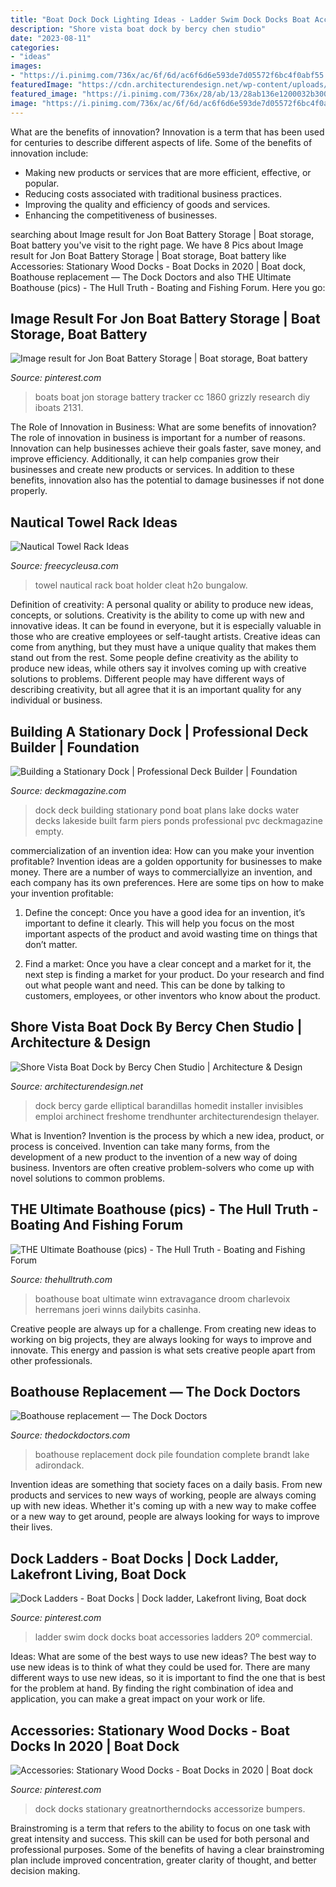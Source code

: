 ```yaml
---
title: "Boat Dock Dock Lighting Ideas - Ladder Swim Dock Docks Boat Accessories Ladders 20º Commercial"
description: "Shore vista boat dock by bercy chen studio"
date: "2023-08-11"
categories:
- "ideas"
images:
- "https://i.pinimg.com/736x/ac/6f/6d/ac6f6d6e593de7d05572f6bc4f0abf55.jpg"
featuredImage: "https://cdn.architecturendesign.net/wp-content/uploads/2014/07/Shore-Vista-Boat-Dock-07.jpg"
featured_image: "https://i.pinimg.com/736x/28/ab/13/28ab136e1200032b3004bdbfc2ab7187.jpg"
image: "https://i.pinimg.com/736x/ac/6f/6d/ac6f6d6e593de7d05572f6bc4f0abf55.jpg"
---
```



What are the benefits of innovation?
Innovation is a term that has been used for centuries to describe different aspects of life. Some of the benefits of innovation include: 
- Making new products or services that are more efficient, effective, or popular.
- Reducing costs associated with traditional business practices.
- Improving the quality and efficiency of goods and services. 
- Enhancing the competitiveness of businesses.

	

		
searching about Image result for Jon Boat Battery Storage | Boat storage, Boat battery you've visit to the right page. We have 8 Pics about Image result for Jon Boat Battery Storage | Boat storage, Boat battery like Accessories: Stationary Wood Docks - Boat Docks in 2020 | Boat dock, Boathouse replacement — The Dock Doctors and also THE Ultimate Boathouse (pics) - The Hull Truth - Boating and Fishing Forum. Here you go:
		
    
## Image Result For Jon Boat Battery Storage | Boat Storage, Boat Battery

<img loading=lazy src="https://i.pinimg.com/736x/ac/6f/6d/ac6f6d6e593de7d05572f6bc4f0abf55.jpg" onerror="this.onerror=null;this.src='https://tse3.mm.bing.net/th?id=OIP.2ps4nfzeyn3x0wqpmA9y-gHaE8&amp;pid=15.1';" alt="Image result for Jon Boat Battery Storage | Boat storage, Boat battery">

_Source: pinterest.com_

>boats boat jon storage battery tracker cc 1860 grizzly research diy iboats 2131. 

	

The Role of Innovation in Business: What are some benefits of innovation?
The role of innovation in business is important for a number of reasons. Innovation can help businesses achieve their goals faster, save money, and improve efficiency. Additionally, it can help companies grow their businesses and create new products or services. In addition to these benefits, innovation also has the potential to damage businesses if not done properly.

    
## Nautical Towel Rack Ideas

<img loading=lazy src="https://s3-us-west-2.amazonaws.com/freecycleusa.com/2017/07/05234001/Boat-cleat-towel-holder-768x1024-768x1024.jpg" onerror="this.onerror=null;this.src='https://tse3.mm.bing.net/th?id=OIP.eIJg6JnxGNwfmEfUy9RYGQHaJ4&amp;pid=15.1';" alt="Nautical Towel Rack Ideas">

_Source: freecycleusa.com_

>towel nautical rack boat holder cleat h2o bungalow. 

	

Definition of creativity: A personal quality or ability to produce new ideas, concepts, or solutions.
Creativity is the ability to come up with new and innovative ideas. It can be found in everyone, but it is especially valuable in those who are creative employees or self-taught artists. Creative ideas can come from anything, but they must have a unique quality that makes them stand out from the rest. Some people define creativity as the ability to produce new ideas, while others say it involves coming up with creative solutions to problems. Different people may have different ways of describing creativity, but all agree that it is an important quality for any individual or business.

    
## Building A Stationary Dock | Professional Deck Builder | Foundation

<img loading=lazy src="http://cdnassets.hw.net/ad/89/2cec04be4af792135e081582b013/tmp227-2etmp-tcm122-1379295.jpg" onerror="this.onerror=null;this.src='https://tse4.mm.bing.net/th?id=OIP.9SgigSREKOdZmHH2mDRImQHaFU&amp;pid=15.1';" alt="Building a Stationary Dock | Professional Deck Builder | Foundation">

_Source: deckmagazine.com_

>dock deck building stationary pond boat plans lake docks water decks lakeside built farm piers ponds professional pvc deckmagazine empty. 

	

commercialization of an invention idea: How can you make your invention profitable?
Invention ideas are a golden opportunity for businesses to make money. There are a number of ways to commerciallyize an invention, and each company has its own preferences. Here are some tips on how to make your invention profitable:
1. Define the concept: Once you have a good idea for an invention, it’s important to define it clearly. This will help you focus on the most important aspects of the product and avoid wasting time on things that don’t matter.

2. Find a market: Once you have a clear concept and a market for it, the next step is finding a market for your product. Do your research and find out what people want and need. This can be done by talking to customers, employees, or other inventors who know about the product.


    
## Shore Vista Boat Dock By Bercy Chen Studio | Architecture &amp; Design

<img loading=lazy src="https://cdn.architecturendesign.net/wp-content/uploads/2014/07/Shore-Vista-Boat-Dock-07.jpg" onerror="this.onerror=null;this.src='https://tse3.mm.bing.net/th?id=OIP.CauMOqSIuLreNYTT2_2RdgHaJ3&amp;pid=15.1';" alt="Shore Vista Boat Dock by Bercy Chen Studio | Architecture &amp; Design">

_Source: architecturendesign.net_

>dock bercy garde elliptical barandillas homedit installer invisibles emploi archinect freshome trendhunter architecturendesign thelayer. 

	

What is Invention?
Invention is the process by which a new idea, product, or process is conceived. Invention can take many forms, from the development of a new product to the invention of a new way of doing business. Inventors are often creative problem-solvers who come up with novel solutions to common problems.

    
## THE Ultimate Boathouse (pics) - The Hull Truth - Boating And Fishing Forum

<img loading=lazy src="https://www.thehulltruth.com/attachment.php?attachmentid=98661&amp;stc=1&amp;d=1264628219" onerror="this.onerror=null;this.src='https://tse4.mm.bing.net/th?id=OIP.KY29nMwVOWkrU7mIQ3JIvQHaFj&amp;pid=15.1';" alt="THE Ultimate Boathouse (pics) - The Hull Truth - Boating and Fishing Forum">

_Source: thehulltruth.com_

>boathouse boat ultimate winn extravagance droom charlevoix herremans joeri winns dailybits casinha. 

	

Creative people are always up for a challenge. From creating new ideas to working on big projects, they are always looking for ways to improve and innovate. This energy and passion is what sets creative people apart from other professionals.

    
## Boathouse Replacement — The Dock Doctors

<img loading=lazy src="https://thedockdoctors.com/assets/image-cache/boathouse-replacement-brandt-lake-2019-3.d453019b.a881f8f9.jpg" onerror="this.onerror=null;this.src='https://tse3.mm.bing.net/th?id=OIP.qp_0Hemp1SA0BB5Z-wwgLAHaE7&amp;pid=15.1';" alt="Boathouse replacement — The Dock Doctors">

_Source: thedockdoctors.com_

>boathouse replacement dock pile foundation complete brandt lake adirondack. 

	

Invention ideas are something that society faces on a daily basis. From new products and services to new ways of working, people are always coming up with new ideas. Whether it's coming up with a new way to make coffee or a new way to get around, people are always looking for ways to improve their lives. 

    
## Dock Ladders - Boat Docks | Dock Ladder, Lakefront Living, Boat Dock

<img loading=lazy src="https://i.pinimg.com/736x/28/ab/13/28ab136e1200032b3004bdbfc2ab7187.jpg" onerror="this.onerror=null;this.src='https://tse2.mm.bing.net/th?id=OIP.GAU-6WpMyOC5y5OXb6O0qAHaLH&amp;pid=15.1';" alt="Dock Ladders - Boat Docks | Dock ladder, Lakefront living, Boat dock">

_Source: pinterest.com_

>ladder swim dock docks boat accessories ladders 20º commercial. 

	

Ideas: What are some of the best ways to use new ideas?
The best way to use new ideas is to think of what they could be used for. There are many different ways to use new ideas, so it is important to find the one that is best for the problem at hand. By finding the right combination of idea and application, you can make a great impact on your work or life.

    
## Accessories: Stationary Wood Docks - Boat Docks In 2020 | Boat Dock

<img loading=lazy src="https://i.pinimg.com/736x/b1/ed/0b/b1ed0b54d4a4b50e136815a61745dd08.jpg" onerror="this.onerror=null;this.src='https://tse4.mm.bing.net/th?id=OIP.O3g_-sTrhUYHpx--D3YgtwHaLH&amp;pid=15.1';" alt="Accessories: Stationary Wood Docks - Boat Docks in 2020 | Boat dock">

_Source: pinterest.com_

>dock docks stationary greatnortherndocks accessorize bumpers. 

	

Brainstroming is a term that refers to the ability to focus on one task with great intensity and success. This skill can be used for both personal and professional purposes. Some of the benefits of having a clear brainstroming plan include improved concentration, greater clarity of thought, and better decision making.


